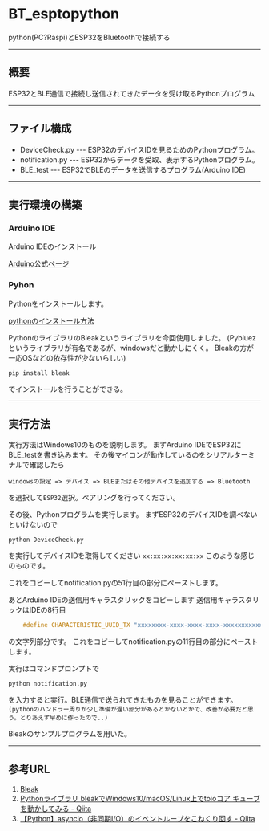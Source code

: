 # BT_esptopython

python(PC?Raspi)とESP32をBluetoothで接続する

---

## 概要

ESP32とBLE通信で接続し送信されてきたデータを受け取るPythonプログラム

---

## ファイル構成

- DeviceCheck.py --- ESP32のデバイスIDを見るためのPythonプログラム。
- notification.py --- ESP32からデータを受取、表示するPythonプログラム。
- BLE_test --- ESP32でBLEのデータを送信するプログラム(Arduino IDE)

---

## 実行環境の構築

### Arduino IDE

Arduino IDEのインストール

[Arduino公式ページ](https://www.arduino.cc/en/main/software)

### Pyhon

Pythonをインストールします。

[pythonのインストール方法](https://www.python.jp/install/windows/install_py3.html)

PythonのライブラリのBleakというライブラリを今回使用しました。
(Pybluezというライブラリが有名であるが、windowsだと動かしにくく。
Bleakの方が一応OSなどの依存性が少ないらしい)

``` pip install bleak ```

でインストールを行うことができる。

---

## 実行方法

実行方法はWindows10のものを説明します。
まずArduino IDEでESP32にBLE_testを書き込みます。
その後マイコンが動作しているのをシリアルターミナルで確認したら

``` windowsの設定 => デバイス => BLEまたはその他デバイスを追加する => Bluetooth ```

を選択して`ESP32`選択。ペアリングを行ってください。

その後、Pythonプログラムを実行します。
まずESP32のデバイスIDを調べないといけないので

```python DeviceCheck.py```

を実行してデバイスIDを取得してください
`xx:xx:xx:xx:xx:xx`
このような感じのものです。

これをコピーしてnotification.pyの51行目の部分にペーストします。

あとArduino IDEの送信用キャラスタリックをコピーします
送信用キャラスタリックはIDEの8行目

``` BLE_test.ino
    #define CHARACTERISTIC_UUID_TX "xxxxxxxx-xxxx-xxxx-xxxx-xxxxxxxxxxxx"
```

の文字列部分です。
これをコピーしてnotification.pyの11行目の部分にペーストします。

実行はコマンドプロンプトで

``` python notification.py ```

を入力すると実行。BLE通信で送られてきたものを見ることができます。
`(pythonのハンドラー周りが少し準備が遅い部分があるとかないとかで、改善が必要だと思う。とりあえず早めに作ったので..)`

Bleakのサンプルプログラムを用いた。

---

## 参考URL

1. [Bleak](https://github.com/hbldh/bleak)
2. [Pythonライブラリ bleakでWindows10/macOS/Linux上でtoioコア キューブを動かしてみる - Qiita](https://qiita.com/kenichih/items/8baa27b3aecc94dd8193)
3. [【Python】asyncio（非同期I/O）のイベントループをこねくり回す - Qiita](https://qiita.com/ynakaDream/items/b63fab24bb30dea6ddb1)